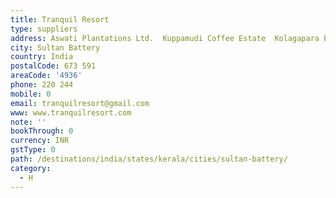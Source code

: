 ```yaml
---
title: Tranquil Resort
type: suppliers
address: Aswati Plantations Ltd.  Kuppamudi Coffee Estate  Kolagapara P.O.  Wayanad
city: Sultan Battery
country: India
postalCode: 673 591
areaCode: '4936'
phone: 220 244
mobile: 0
email: tranquilresort@gmail.com
www: www.tranquilresort.com
note: ''
bookThrough: 0
currency: INR
gstType: 0
path: /destinations/india/states/kerala/cities/sultan-battery/
category:
  - H
---
```


